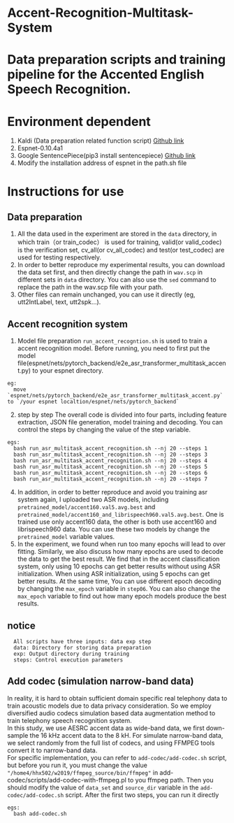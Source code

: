 # Accent-Recognition-Multitask-System

# Data preparation scripts and training pipeline for the Accented English Speech Recognition.

# Environment dependent
  1. Kaldi (Data preparation related function script) [Github link](https://github.com/kaldi-asr/kaldi)
  2. Espnet-0.10.4a1
  3. Google SentencePiece(pip3 install sentencepiece)  [Github link](https://github.com/google/sentencepiece)
  4. Modify the installation address of espnet in the path.sh file
  
# Instructions for use
## Data preparation
  1. All the data used in the experiment are stored in the `data` directory, in which train（or train_codec） is used for training, valid(or valid_codec) is the verification set, 
    cv_all(or cv_all_codec) and test(or test_codec) are used for testing respectively.
  2. In order to better reproduce my experimental results, you can download the data set first, and then directly change the path in `wav.scp` in different sets in `data` directory. You can also use the `sed` command to replace the path in the wav.scp file with your path.
  3. Other files can remain unchanged, you can use it directly (eg, utt2IntLabel, text, utt2spk...).

## Accent recognition system
  1. Model file preparation
    `run_accent_recogntion.sh` is used to train a accent recognition model.
    Before running, you need to first put the model file(espnet/nets/pytorch_backend/e2e_asr_transformer_multitask_accent.py) to your espnet directory.
```
eg: 
  move `espnet/nets/pytorch_backend/e2e_asr_transformer_multitask_accent.py` to `/your espnet localtion/espnet/nets/pytorch_backend` 
```
  2. step by step
    The overall code is divided into four parts, including feature extraction, JSON file generation, model training and decoding. 
    You can control the steps by changing the value of the step variable. 
```
egs:
  bash run_asr_multitask_accent_recognition.sh --nj 20 --steps 1
  bash run_asr_multitask_accent_recognition.sh --nj 20 --steps 3
  bash run_asr_multitask_accent_recognition.sh --nj 20 --steps 4
  bash run_asr_multitask_accent_recognition.sh --nj 20 --steps 5
  bash run_asr_multitask_accent_recognition.sh --nj 20 --steps 6
  bash run_asr_multitask_accent_recognition.sh --nj 20 --steps 7
```

  4. In addition, in order to better reproduce and avoid you training asr system again, I uploaded two ASR models, including `pretrained_model/accent160.val5.avg.best` and `pretrained_model/accent160_and_librispeech960.val5.avg.best`. One is trained use only accent160 data, the other is both use accent160 and librispeech960 data.
  You can use these two models by change the `pretrained_model` variable values. 
  5. In the experiment, we found when run too many epochs will lead to over fitting. Similarly, we also discuss how many epochs are used to decode the data to get the best result. We find that in the accent classification system, only using 10 epochs can get better results without using ASR initialization. When using ASR initialization, using 5 epochs can get better results. At the same time, You can use different epoch decoding by changing the `max_epoch` variable in `step06`. You can also change the `max_epoch` variable to find out how many epoch models produce the best results.

## notice
```
  All scripts have three inputs: data exp step
  data: Directory for storing data preparation
  exp: Output directory during training
  steps: Control execution parameters
```  
## Add codec (simulation narrow-band data)
  In reality, it is hard to obtain sufficient domain specific real telephony data to train acoustic models due to data privacy consideration. So we employ diversified audio codecs simulation based data augmentation method to train telephony speech recognition system.<br>
  In this study, we use AESRC accent data as wide-band data, we first down-sample the 16 kHz accent data to the 8 kH. For simulate narrow-band data, we select randomly from the full list of codecs, and using FFMPEG tools convert it to narrow-band data.<br>
  For specific implementation, you can refer to `add-codec/add-codec.sh` script, but before you run it, you must change the value `"/home4/hhx502/w2019/ffmpeg_source/bin/ffmpeg"` in add-codec/scripts/add-codec-with-ffmpeg.pl to you ffmpeg path. Then you should modify the value of `data_set` and `source_dir` variable in the `add-codec/add-codec.sh` script. After the first two steps, you can run it directly<br>
```
egs:
  bash add-codec.sh
```
